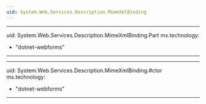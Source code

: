 ```yaml
---
uid: System.Web.Services.Description.MimeXmlBinding
---
```


---
uid: System.Web.Services.Description.MimeXmlBinding.Part
ms.technology: 
  - "dotnet-webforms"
---

---
uid: System.Web.Services.Description.MimeXmlBinding.#ctor
ms.technology: 
  - "dotnet-webforms"
---
